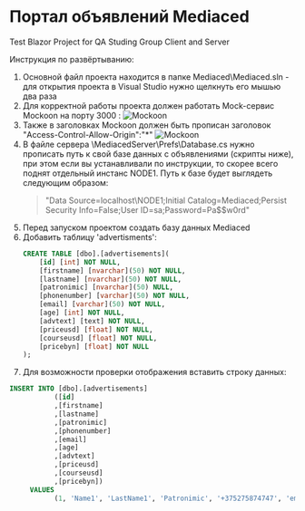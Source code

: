 # Портал объявлений Mediaced
 Test Blazor Project for QA Studing Group
 Client and Server

 Инструкция по развёртыванию:
 1. Основной файл проекта находится в папке Mediaced\Mediaced.sln - для открытия проекта в Visual Studio нужно щелкнуть его мышью два раза 
 2. Для корректной работы проекта должен работать Mock-сервис Mockoon на порту 3000 :
![Mockoon](md/Mockoon1.png)
 3. Также в заголовках Mockoon должен быть прописан заголовок "Access-Control-Allow-Origin":"*"
![Mockoon](md/Mockoon2.png)
4. В файле сервера \MediacedServer\Prefs\Database.cs нужно прописать путь к свой базе данных с объявлениями (скрипты ниже), при этом если вы устанавливали по инструкции, то скорее всего поднят отдельный инстанс NODE1. Путь к базе будет выглядеть следующим образом:
    > "Data Source=localhost\\NODE1;Initial Catalog=Mediaced;Persist Security Info=False;User ID=sa;Password=Pa$$w0rd"
5. Перед запуском проектом создать базу данных Mediaced
6. Добавить таблицу 'advertisments':
    ```sql
    CREATE TABLE [dbo].[advertisements](
        [id] [int] NOT NULL,
        [firstname] [nvarchar](50) NOT NULL,
        [lastname] [nvarchar](50) NOT NULL,
        [patronimic] [nvarchar](50) NULL,
        [phonenumber] [varchar](50) NOT NULL,
        [email] [varchar](50) NOT NULL,
        [age] [int] NOT NULL,
        [advtext] [text] NOT NULL,
        [priceusd] [float] NOT NULL,
        [courseusd] [float] NOT NULL,
        [pricebyn] [float] NOT NULL
    );
    ```
7. Для возможности проверки отображения вставить строку данных:
```sql
INSERT INTO [dbo].[advertisements]
           ([id]
           ,[firstname]
           ,[lastname]
           ,[patronimic]
           ,[phonenumber]
           ,[email]
           ,[age]
           ,[advtext]
           ,[priceusd]
           ,[courseusd]
           ,[pricebyn])
     VALUES
           (1, 'Name1', 'LastName1', 'Patronimic', '+375275874747', 'email@email.com', 32, 'Advertisement Text', 20.5, 3.2, 65.6);
```
